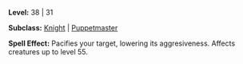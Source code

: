 <!-- TITLE: Spell: Pacify -->

**Level:** 38 | 31

**Subclass:** [Knight](knight) | [Puppetmaster](puppetmaster)

**Spell Effect:**  Pacifies your target, lowering its aggresiveness.  Affects creatures up to level 55.